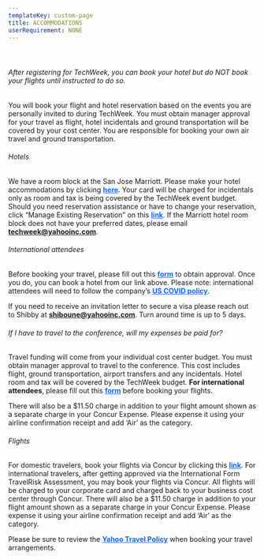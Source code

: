 ```yaml
---
templateKey: custom-page
title: ACCOMMODATIONS
userRequirement: NONE
---
```

###### <br><br>After registering for TechWeek, you can book your hotel but do NOT book your flights until instructed to do so.

You will book your flight and hotel reservation based on the events you are personally invited to during TechWeek. You must obtain manager approval for your travel as flight, hotel incidentals and ground transportation will be covered by your cost center. You are responsible for booking your own air travel and ground transportation.

###### Hotels

We have a room block at the San Jose Marriott. Please make your hotel accommodations by clicking <a href="https://book.passkey.com/go/yahoo2022techweek" target="_blank" style="color:#0f69ff"><b>here</b></a>. Your card will be charged for incidentals only as room and tax is being covered by the TechWeek event budget. Should you need reservation assistance or have to change your reservation, click “Manage Existing Reservation” on this <a href="https://book.passkey.com/gt/218351286?gtid=5df9986190e6fe5db360205d4f512bd0" target="_blank" style="color:#0f69ff"><b>link</b></a>. If the Marriott hotel room block does not have your preferred dates, please email <a href = "mailto: techweek@yahooinc.com" style="color:#0f69ff"><b>techweek@yahooinc.com</b></a>. 

###### International attendees

Before booking your travel, please fill out this <a href="https://docs.google.com/forms/d/e/1FAIpQLSeu0lI3FTxoHTM2b_vLLxU8vI9yw6FqeK4i-qqvFQ6CiWh-lA/viewform" target="_blank" style="color:#0f69ff"><b>form</b></a> to obtain approval. Once you do, you can book a hotel from our link above. Please note: international attendees will need to follow the company’s <a href="https://drive.google.com/file/d/19sPW5CcsDzhVehgZHsVK6EgNtwpWUqpJ/view" target="_blank" style="color:#0f69ff"><b>US COVID policy</b></a>.

If you need to receive an invitation letter to secure a visa please reach out to Shibby at <a href = "mailto: techweek@yahooinc.com" style="color:#0f69ff"><b>shiboune@yahooinc.com</b></a>. Turn around time is up to 5 days.

###### If I have to travel to the conference, will my expenses be paid for?

Travel funding will come from your individual cost center budget. You must obtain manager approval to travel to the conference. This cost includes flight, ground transportation, airport transfers and any incidentals. Hotel room and tax will be covered by the TechWeek budget. <b>For international attendees</b>, please fill out this <a href="https://docs.google.com/forms/d/e/1FAIpQLSeu0lI3FTxoHTM2b_vLLxU8vI9yw6FqeK4i-qqvFQ6CiWh-lA/viewform" target="_blank" style="color:#0f69ff"><b>form</b></a> before booking your flights.

There will also be a $11.50 charge in addition to your flight amount shown as a separate charge in your Concur Expense. Please expense it using your airline confirmation receipt and add ‘Air’ as the category. 

###### Flights

For domestic travelers, book your flights via Concur by clicking this <a href="https://..." target="_blank" style="color:#0f69ff"><b>link</b></a>. For international travelers, after getting approved via the International Form TravelRisk Assessment, you may book your flights via Concur. All flights will be charged to your corporate card and charged back to your business cost center through Concur. There will also be a $11.50 charge in addition to your flight amount shown as a separate charge in your Concur Expense. Please expense it using your airline confirmation receipt and add ‘Air’ as the category.

Please be sure to review the <a href="https://drive.google.com/file/d/1-UojLuBp2OVQi_0LphditAV9gBiyPUvr/view" target="_blank" style="color:#0f69ff"><b>Yahoo Travel Policy</b></a> when booking your travel arrangements.